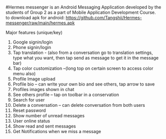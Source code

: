 #Hermes messenger is an Android Messaging Application developed by the students of Group 2 as a part of Mobile Application Development Course.
<br/> to download apk for android: https://github.com/Tangshii/Hermes-messenger/raw/main/hermes.apk

Major features (unique/key)
1. Google signin/login
2. Phone signin/login
3. Tap translation - (also from a conversation go to translation settings, type what you want, then tap send as message to get it in the message bar)
4. Tap color customization –(long top on certain screen to access color menu also)
5. Profile Image upload
6. Profile bio – can write your own bio and see others, tap arrow to save
7. Profiles images shown in chat
8. See others profile – tap on toolbar in a conservation 
9. Search for user
10. Delete a conversation – can delete conversation from both users
11. Reset password
12. Show number of unread messages
13. User online status
14. Show read and sent messages
15. Get Notifications when we miss a message

